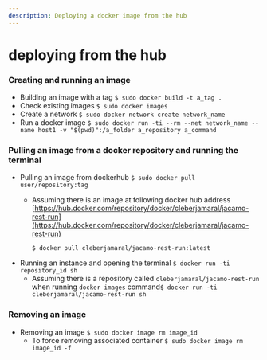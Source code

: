 ```yaml
---
description: Deploying a docker image from the hub
---
```


# deploying from the hub

### Creating and running an image

* Building an image with a tag `$ sudo docker build -t a_tag .`
* Check existing images `$ sudo docker images`
* Create a network `$ sudo docker network create network_name`
* Run a docker image `$ sudo docker run -ti --rm --net network_name --name host1 -v "$(pwd)":/a_folder a_repository a_command`

### Pulling an image from a docker repository and running the terminal

* Pulling an image from dockerhub `$ sudo docker pull user/repository:tag`
  * Assuming there is an image at following docker hub address [https://hub.docker.com/repository/docker/cleberjamaral/jacamo-rest-run](https://hub.docker.com/repository/docker/cleberjamaral/jacamo-rest-run) 

    `$ docker pull cleberjamaral/jacamo-rest-run:latest`
* Running an instance and opening the terminal `$ docker run -ti repository_id sh`
  * Assuming there is a repository called `cleberjamaral/jacamo-rest-run` when running `docker images` command`$ docker run -ti cleberjamaral/jacamo-rest-run sh`

### Removing an image

* Removing an image `$ sudo docker image rm image_id`
  * To force removing associated container `$ sudo docker image rm image_id -f`

